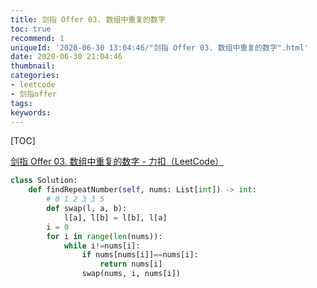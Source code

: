 ```yaml
---
title: 剑指 Offer 03. 数组中重复的数字
toc: true
recommend: 1
uniqueId: '2020-06-30 13:04:46/"剑指 Offer 03. 数组中重复的数字".html'
date: 2020-06-30 21:04:46
thumbnail:
categories:
- leetcode
- 剑指offer
tags:
keywords:
---
```


[TOC]

<!--more-->

[剑指 Offer 03. 数组中重复的数字 - 力扣（LeetCode）](https://leetcode-cn.com/problems/shu-zu-zhong-zhong-fu-de-shu-zi-lcof/)



```python
class Solution:
    def findRepeatNumber(self, nums: List[int]) -> int:
        # 0 1 2 3 3 5
        def swap(l, a, b):
            l[a], l[b] = l[b], l[a]
        i = 0
        for i in range(len(nums)):
            while i!=nums[i]:
                if nums[nums[i]]==nums[i]:
                    return nums[i]
                swap(nums, i, nums[i])
```

